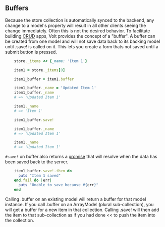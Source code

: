 ## Buffers

Because the store collection is automatically synced to the backend, any change to a model's property will result in all other clients seeing the change immediately.  Often this is not the desired behavior.  To facilitate building [CRUD](http://en.wikipedia.org/wiki/Create,_read,_update_and_delete) apps, Volt provides the concept of a "buffer".  A buffer can be created from one model and will not save data back to its backing model until .save! is called on it.  This lets you create a form thats not saved until a submit button is pressed.

```ruby
    store._items << {_name: 'Item 1'}

    item1 = store._items[0]

    item1_buffer = item1.buffer

    item1_buffer._name = 'Updated Item 1'
    item1_buffer._name
    # => 'Updated Item 1'

    item1._name
    # => 'Item 1'

    item1_buffer.save!

    item1_buffer._name
    # => 'Updated Item 1'

    item1._name
    # => 'Updated Item 1'
```

```#save!``` on buffer also returns a [promise](http://opalrb.org/blog/2014/05/07/promises-in-opal/) that will resolve when the data has been saved back to the server.

```ruby
    item1_buffer.save!.then do
      puts "Item 1 saved"
    end.fail do |err|
      puts "Unable to save because #{err}"
    end
```

Calling .buffer on an existing model will return a buffer for that model instance.  If you call .buffer on an ArrayModel (plural sub-collection), you will get a buffer for a new item in that collection.  Calling .save! will then add the item to that sub-collection as if you had done << to push the item into the collection.
